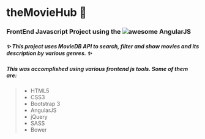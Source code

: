 # theMovieHub :movie_camera:

### FrontEnd Javascript Project using the ![awesome](https://cdn.rawgit.com/sindresorhus/awesome/d7305f38d29fed78fa85652e3a63e154dd8e8829/media/badge.svg)  AngularJS 

##### :sparkles: This project uses MovieDB API to search, filter and show movies and its description by various genres. :sparkles:
##### This was accomplished using various frontend js tools. Some of them are:
>* HTML5
>* CSS3
>* Bootstrap 3
>* AngularJS
>* jQuery
>* SASS
>* Bower


